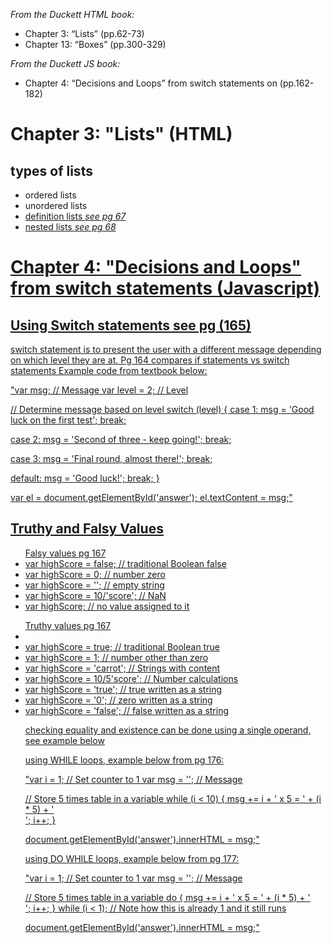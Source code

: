 <em>From the Duckett HTML book:</em>
<ul>
<li>Chapter 3: “Lists” (pp.62-73)</li>
<li>Chapter 13: “Boxes” (pp.300-329)</li>
</ul>
<em>From the Duckett JS book:</em>
<ul>
<li>Chapter 4: “Decisions and Loops” from switch statements on (pp.162-182)</li>
</ul>

<h1>Chapter 3: "Lists" (HTML)</h1>

<h2>types of lists</h2>
<ul>
<li> ordered lists </li>
<li> unordered lists </li>
<li> <a href="http://www.htmlandcssbook.com/code-samples/chapter-03/definition-lists.html"</a>definition lists <em>see pg 67</em></li>
	<li> <a href = http://www.htmlandcssbook.com/code-samples/chapter-03/nested-lists.html:</a>nested lists <em>see pg 68</em></li>
</ul>

<h1>Chapter 4: "Decisions and Loops" from switch statements (Javascript)</h1>

<h2>Using Switch statements see pg (165)</h2>
<p>switch statement is to present the user with a different message depending on which level they are at. Pg 164 compares if statements vs switch statements Example code from textbook below:
</p>
"var msg;        // Message
var level = 2;  // Level

// Determine message based on level
switch (level) {
case 1:
    msg = 'Good luck on the first test';
    break;

case 2:
    msg = 'Second of three - keep going!';
    break;

case 3:
    msg = 'Final round, almost there!';
    break;

default:
    msg = 'Good luck!';
    break;
}

var el = document.getElementById('answer');
el.textContent = msg;"

<h2>Truthy and Falsy Values</h2>
<ul> Falsy values pg 167
	<li> var highScore = false; // traditional Boolean false </li>
	<li> var highScore = 0; // number zero</li>
	<li> var highScore = ''; // empty string </li>
	<li> var highScore = 10/'score'; // NaN </li>
	<li> var highScore; // no value assigned to it </li>
</ul>
<ul> Truthy values pg 167
	<li><li> var highScore = true; // traditional Boolean true </li>
	<li> var highScore = 1; // number other than zero</li>
	<li> var highScore = 'carrot'; // Strings with content </li>
	<li> var highScore = 10/5'score'; // Number calculations </li>
	<li> var highScore = 'true'; // true written as a string </li>
	<li> var highScore = '0'; // zero written as a string </li>
	<li> var highScore = 'false'; // false written as a string </li>
	
<p> checking equality and existence can be done using a single operand, see example below </p>

<p>using WHILE loops, example below from pg 176: </p>

"var i = 1;       // Set counter to 1
var msg = '';    // Message

// Store 5 times table in a variable
while (i < 10) {
  msg += i + ' x 5 = ' + (i * 5) + '<br />';
  i++;
}

document.getElementById('answer').innerHTML = msg;"

<p>using DO WHILE loops, example below from pg 177: </p>

"var i = 1;       // Set counter to 1
var msg = '';    // Message

// Store 5 times table in a variable
do {
  msg += i + ' x 5 = ' + (i * 5) + '<br />';
  i++;
} while (i < 1); 
// Note how this is already 1 and it still runs

document.getElementById('answer').innerHTML = msg;"


	
